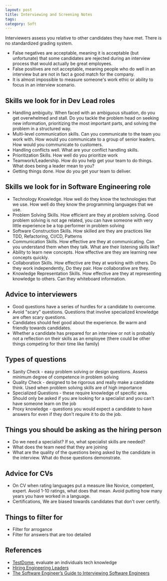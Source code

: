 ```yaml
---
layout: post
title: Interviewing and Screening Notes
tags: 
category: Soft
---
```


Interviewers assess you relative to other candidates they have met. There is no standardized grading system.  

* False negatives are acceptable, meaning it is acceptable (but unfortunate) that some candidates are rejected during an interview process that would actually be great employees.   
* False positives are not acceptable, meaning people who do well in an interview but are not in fact a good match for the company.  
* It is almost impossible to measure someone's work ethic or ability to focus in an interview scenario.  

## Skills we look for in Dev Lead roles

* Handling ambiguity. When faced with an ambiguous situation, do you get overwhelmed and stall. Do you tackle the problem head on seeking new information, prioritizing the most important parts, and solving the problem in a structured way.
* Multi-level communication skills. Can you communicate to the team you work with. How would you communicate to a group of senior leaders. How would you communicate to customers.
* Handling conflicts well. What are your conflict handling skills.
* Prioritization Skills. How well do you prioritize work
* Teamwork/Leadership. How do you help get your team to do things. What does being a leader mean to you?
* Getting things done. How do you get your team to deliver.

## Skills we look for in Software Engineering role

* Technology Knowledge. How well do they know the technologies that we use. How well do they know the programming languages that we use.
* Problem Solving Skills. How efficient are they at problem solving.  Good problem solving is not age related, you can have someone with very little experience be a top performer in problem solving
* Software Construction Skills. How skilled are they are practices like TDD, Refactoring, CI/CD, Patterns
* Communication Skills. How effective are they at communicating. Can you understand them when they talk. What are their listening skills like?
* Ability to learn new concepts. How effective are they are learning new concepts quickly. 
* Collaboration Skills. How effective are they at working with others. Do they work independently, Do they pair. How collaborative are they.
* Knowledge Representation Skills. How effective are they at representing knowledge to others. Can they whiteboard information. 

## Advice to interviewers

* Good questions have a series of hurdles for a candidate to overcome. 
* Avoid "scary" questions. Questions that involve specialized knowledge are often scary questions.
* Candidates should feel good about the experience. Be warm and friendly towards candidates.
* Whether a candidate has prepared for an interview or not is probably not a reflection on their skills as an employee (there could be other things competing for their time like family)

## Types of questions

- Sanity Check - easy problem solving or design questions. Assess minimum degree of competence in problem solving
- Quality Check - designed to be rigorous and really make a candidate think. Used when problem solving skills are of high importance
- Specialized Questions - these require knowledge of specific area. Should only be asked if you are looking for a specialist and you can't have someone learn on the job
- Proxy knowledge - questions you would expect a candidate to have answers for even if they don't require it to do the job.

## Things you should be asking as the hiring person

* Do we need a specialist? If so, what specialist skills are needed?
* What does the team need that they are joining
* What are the quality of the questions being asked by the candidate in the interview. What do those questions demonstrate.

## Advice for CVs

* On CV when rating languages put a measure like Novice, competent, expert. Avoid 1-10 ratings, what does that mean. Avoid putting how many years you have worked in a language. 
* Certifications, We are biased towards candidates that don't over certify.

## Things to filter for

* Filter for arrogance
* Filter for answers that are too detailed

## References

- [TestDome](https://www.testdome.com/tests), evaluate an individuals tech knowledge
- [Hiring Engineering Leaders](https://medium.com/@radoshi/hiring-engineering-leaders-ca55a87db204)
- [The Software Engineer’s Guide to Interviewing Software Engineers](https://blog.usejournal.com/the-software-engineers-guide-to-interviewing-software-engineers-980bbfdb4006)
